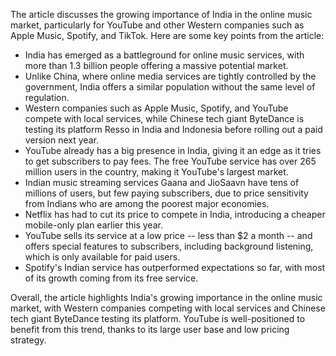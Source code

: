 The article discusses the growing importance of India in the online music market, particularly for YouTube and other Western companies such as Apple Music, Spotify, and TikTok. Here are some key points from the article:

* India has emerged as a battleground for online music services, with more than 1.3 billion people offering a massive potential market.
* Unlike China, where online media services are tightly controlled by the government, India offers a similar population without the same level of regulation.
* Western companies such as Apple Music, Spotify, and YouTube compete with local services, while Chinese tech giant ByteDance is testing its platform Resso in India and Indonesia before rolling out a paid version next year.
* YouTube already has a big presence in India, giving it an edge as it tries to get subscribers to pay fees. The free YouTube service has over 265 million users in the country, making it YouTube's largest market.
* Indian music streaming services Gaana and JioSaavn have tens of millions of users, but few paying subscribers, due to price sensitivity from Indians who are among the poorest major economies.
* Netflix has had to cut its price to compete in India, introducing a cheaper mobile-only plan earlier this year.
* YouTube sells its service at a low price -- less than $2 a month -- and offers special features to subscribers, including background listening, which is only available for paid users.
* Spotify's Indian service has outperformed expectations so far, with most of its growth coming from its free service.

Overall, the article highlights India's growing importance in the online music market, with Western companies competing with local services and Chinese tech giant ByteDance testing its platform. YouTube is well-positioned to benefit from this trend, thanks to its large user base and low pricing strategy.